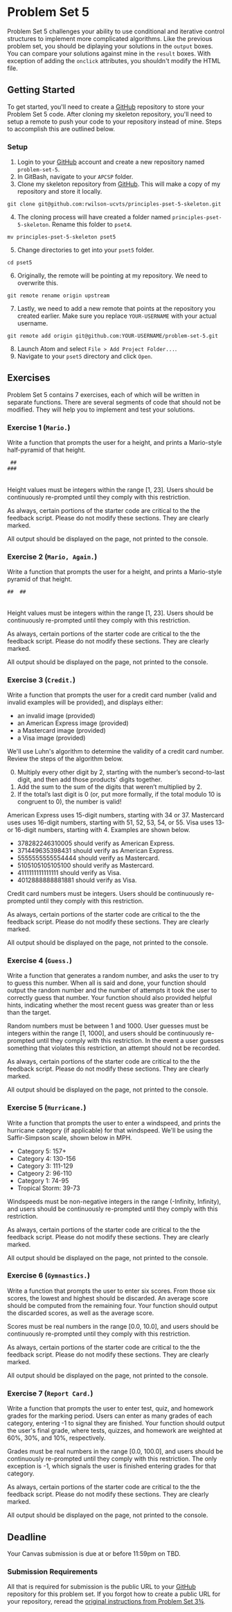 # Problem Set 5

Problem Set 5 challenges your ability to use conditional and iterative control structures to implement more complicated algorithms. Like the previous problem set, you should be diplaying your solutions in the `output` boxes. You can compare your solutions against mine in the `result` boxes. With exception of adding the `onclick` attributes, you shouldn't modify the HTML file.

## Getting Started

To get started, you'll need to create a [GitHub](https://github.com/) repository to store your Problem Set 5 code. After cloning my skeleton repository, you'll need to setup a remote to push your code to your repository instead of mine. Steps to accomplish this are outlined below.

### Setup

01. Login to your [GitHub](https://github.com/) account and create a new repository named `problem-set-5`.
02. In GitBash, navigate to your `APCSP` folder.
03. Clone my skeleton repository from [GitHub](https://github.com/). This will make a copy of my repository and store it locally.
```
git clone git@github.com:rwilson-ucvts/principles-pset-5-skeleton.git
```
04. The cloning process will have created a folder named `principles-pset-5-skeleton`. Rename this folder to `pset4`.
```
mv principles-pset-5-skeleton pset5
```
05. Change directories to get into your `pset5` folder.
```
cd pset5
```
06. Originally, the remote will be pointing at my repository. We need to overwrite this.
```
git remote rename origin upstream
```
07. Lastly, we need to add a new remote that points at the repository you created earlier. Make sure you replace `YOUR-USERNAME` with your actual username.
```
git remote add origin git@github.com:YOUR-USERNAME/problem-set-5.git
```
08. Launch Atom and select `File > Add Project Folder...`.
09. Navigate to your `pset5` directory and click `Open`.

## Exercises

Problem Set 5 contains 7 exercises, each of which will be written in separate functions. There are several segments of code that should not be modified. They will help you to implement and test your solutions.

### Exercise 1 (`Mario.`)

Write a function that prompts the user for a height, and prints a Mario-style half-pyramid of that height.

     ##
    ###
   ####
  #####
 ######
 
Height values must be integers within the range [1, 23]. Users should be continuously re-prompted until they comply with this restriction.

As always, certain portions of the starter code are critical to the the feedback script. Please do not modify these sections. They are clearly marked.

All output should be displayed on the page, not printed to the console.

### Exercise 2 (`Mario, Again.`)

Write a function that prompts the user for a height, and prints a Mario-style pyramid of that height.

    ##  ##
   ###  ###
  ####  ####
 #####  #####
######  ######

Height values must be integers within the range [1, 23]. Users should be continuously re-prompted until they comply with this restriction.

As always, certain portions of the starter code are critical to the the feedback script. Please do not modify these sections. They are clearly marked.

All output should be displayed on the page, not printed to the console.

### Exercise 3 (`Credit.`)

Write a function that prompts the user for a credit card number (valid and invalid examples will be provided), and displays either:
* an invalid image (provided)
* an American Express image (provided)
* a Mastercard image (provided)
* a Visa image (provided)

We'll use Luhn's algorithm to determine the validity of a credit card number. Review the steps of the algorithm below.

0. Multiply every other digit by 2, starting with the number’s second-to-last digit, and then add those products' digits together.
1. Add the sum to the sum of the digits that weren’t multiplied by 2.
2. If the total’s last digit is 0 (or, put more formally, if the total modulo 10 is congruent to 0), the number is valid!

American Express uses 15-digit numbers, starting with 34 or 37. Mastercard uses uses 16-digit numbers, starting with 51, 52, 53, 54,
or 55. Visa uses 13- or 16-digit numbers, starting with 4. Examples are shown below.

* 378282246310005 should verify as American Express.
* 371449635398431 should verify as American Express.
* 5555555555554444 should verify as Mastercard.
* 5105105105105100 should verify as Mastercard.
* 4111111111111111 should verify as Visa.
* 4012888888881881 should verify as Visa.

Credit card numbers must be integers. Users should be continuously re-prompted until they comply with this restriction.

As always, certain portions of the starter code are critical to the the feedback script. Please do not modify these sections. They are clearly marked.

All output should be displayed on the page, not printed to the console.

### Exercise 4 (`Guess.`)

Write a function that generates a random number, and asks the user to try to guess this number. When all is said and done, your function should output the random number and the number of attempts it took the user to correctly guess that number. Your function should also provided helpful hints, indicating whether the most recent guess was greater than or less than the target.

Random numbers must be between 1 and 1000. User guesses must be integers within the range [1, 1000], and users should be continuously re-prompted until they comply with this restriction. In the event a user guesses something that violates this restriction, an attempt should not be recorded.

As always, certain portions of the starter code are critical to the the feedback script. Please do not modify these sections. They are clearly marked.

All output should be displayed on the page, not printed to the console.

### Exercise 5 (`Hurricane.`)

Write a function that prompts the user to enter a windspeed, and prints the hurricane category (if applicable) for that windspeed. We'll be using the Saffir-Simpson scale, shown below in MPH.

* Category 5: 157+
* Category 4: 130-156
* Category 3: 111-129
* Catgeory 2: 96-110
* Category 1: 74-95
* Tropical Storm: 39-73

Windspeeds must be non-negative integers in the range (-Infinity, Infinity), and users should be continuously re-prompted until they comply with this restriction.

As always, certain portions of the starter code are critical to the the feedback script. Please do not modify these sections. They are clearly marked.

All output should be displayed on the page, not printed to the console.

### Exercise 6 (`Gymnastics.`)

Write a function that prompts the user to enter six scores. From those six scores, the lowest and highest should be discarded. An average score should be computed from the remaining four. Your function should output the discarded scores, as well as the average score.

Scores must be real numbers in the range [0.0, 10.0], and users should be continuously re-prompted until they comply with this restriction.

As always, certain portions of the starter code are critical to the the feedback script. Please do not modify these sections. They are clearly marked.

All output should be displayed on the page, not printed to the console.

### Exercise 7 (`Report Card.`)

Write a function that prompts the user to enter test, quiz, and homework grades for the marking period. Users can enter as many grades of each category, entering -1 to signal they are finished. Your function should output the user's final grade, where tests, quizzes, and homework are weighted at 60%, 30%, and 10%, respectively.

Grades must be real numbers in the range [0.0, 100.0], and users should be continuously re-prompted until they comply with this restriction. The only exception is -1, which signals the user is finished entering grades for that category.

As always, certain portions of the starter code are critical to the the feedback script. Please do not modify these sections. They are clearly marked.

All output should be displayed on the page, not printed to the console.

## Deadline

Your Canvas submission is due at or before 11:59pm on TBD.

### Submission Requirements

All that is required for submission is the public URL to your [GitHub](https://github.com/) repository for this problem set. If you forgot how to create a public URL for your repository, reread the [original instructions from Problem Set 3¾](https://canvas.instructure.com/courses/1408038/pages/github-pages?module_item_id=19614011).

